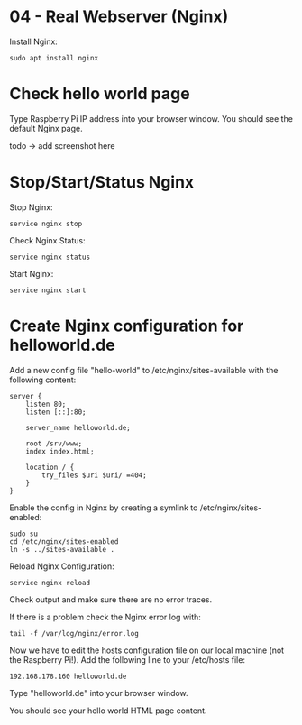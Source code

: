 # 04 - Real Webserver (Nginx)

Install Nginx:

```
sudo apt install nginx
```

# Check hello world page

Type Raspberry Pi IP address into your browser window. You should see the default Nginx page.

todo -> add screenshot here

# Stop/Start/Status Nginx

Stop Nginx:

```
service nginx stop
```

Check Nginx Status:

```
service nginx status
```

Start Nginx:

```
service nginx start
```

# Create Nginx configuration for helloworld.de

Add a new config file "hello-world" to /etc/nginx/sites-available with the following content:

```
server {
	listen 80;
	listen [::]:80;

	server_name helloworld.de;

	root /srv/www;
	index index.html;

	location / {
		try_files $uri $uri/ =404;
	}
}
```

Enable the config in Nginx by creating a symlink to /etc/nginx/sites-enabled:

```
sudo su
cd /etc/nginx/sites-enabled
ln -s ../sites-available .
```

Reload Nginx Configuration:

```
service nginx reload
```

Check output and make sure there are no error traces.

If there is a problem check the Nginx error log with:

```
tail -f /var/log/nginx/error.log
```

Now we have to edit the hosts configuration file on our local machine (not the Raspberry Pi!). Add the following line to your /etc/hosts file:

```
192.168.178.160 helloworld.de
```

Type "helloworld.de" into your browser window.

You should see your hello world HTML page content.
